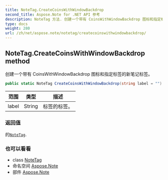 ```yaml
---
title: NoteTag.CreateCoinsWithWindowBackdrop
second_title: Aspose.Note for .NET API 参考
description: NoteTag 方法. 创建一个带有 CoinsWithWindowBackdrop 图标和指定标签的新笔记标签
type: docs
weight: 280
url: /zh/net/aspose.note/notetag/createcoinswithwindowbackdrop/
---
```

## NoteTag.CreateCoinsWithWindowBackdrop method

创建一个带有 CoinsWithWindowBackdrop 图标和指定标签的新笔记标签。

```csharp
public static NoteTag CreateCoinsWithWindowBackdrop(string label = "")
```

| 范围 | 类型 | 描述 |
| --- | --- | --- |
| label | String | 标签的标签。 |

### 返回值

的[`NoteTag`](../).

### 也可以看看

* class [NoteTag](../)
* 命名空间 [Aspose.Note](../../notetag/)
* 部件 [Aspose.Note](../../../)


